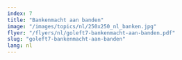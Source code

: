 ```yaml
---
index: 7
title: "Bankenmacht aan banden"
image: "/images/topics/nl/250x250_nl_banken.jpg"
flyer: "/flyers/nl/goleft7-bankenmacht-aan-banden.pdf"
slug: "goleft7-bankenmacht-aan-banden"
lang: nl
---
```

